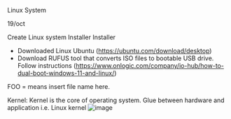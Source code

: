 Linux System

19/oct

Create Linux system Installer Installer 
- Downloaded Linux Ubuntu 	(https://ubuntu.com/download/desktop)
- Download RUFUS tool that converts ISO files to bootable USB drive.  Follow instructions (https://www.onlogic.com/company/io-hub/how-to-dual-boot-windows-11-and-linux/)



FOO =			means insert file name here.

Kernel:			Kernel is the core of operating system. Glue between hardware and application i.e. Linux kernel	![image](https://github.com/mudassirsh/DevOps/assets/18271814/199d8fbb-1e22-439c-bfb2-f014565a9f5e)
